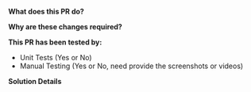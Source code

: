 **What does this PR do?**

**Why are these changes required?**

**This PR has been tested by:**

- Unit Tests (Yes or No)
- Manual Testing (Yes or No, need provide the screenshots or videos)

**Solution Details**
